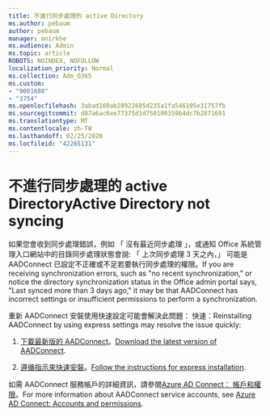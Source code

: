 ```yaml
---
title: 不進行同步處理的 active Directory
ms.author: pebaum
author: pebaum
manager: mnirkhe
ms.audience: Admin
ms.topic: article
ROBOTS: NOINDEX, NOFOLLOW
localization_priority: Normal
ms.collection: Adm_O365
ms.custom:
- "9001688"
- "3754"
ms.openlocfilehash: 3abad160ab28922685d235a1fa546105e31757fb
ms.sourcegitcommit: d87a6ac6ee77375d1d750100359b4dc7b2871691
ms.translationtype: MT
ms.contentlocale: zh-TW
ms.lasthandoff: 02/25/2020
ms.locfileid: "42265131"
---
```

# <a name="active-directory-not-syncing"></a><span data-ttu-id="2310d-102">不進行同步處理的 active Directory</span><span class="sxs-lookup"><span data-stu-id="2310d-102">Active Directory not syncing</span></span>

<span data-ttu-id="2310d-103">如果您會收到同步處理錯誤，例如 「 沒有最近同步處理 」，或通知 Office 系統管理入口網站中的目錄同步處理狀態會說: 「 上次同步處理 3 天之內，」 可能是 AADConnect 已設定不正確或不足若要執行同步處理的權限。</span><span class="sxs-lookup"><span data-stu-id="2310d-103">If you are receiving synchronization errors, such as "no recent synchronization," or notice the directory synchronization status in the Office admin portal says, "Last synced more than 3 days ago," it may be that AADConnect has incorrect settings or insufficient permissions to perform a synchronization.</span></span>  

<span data-ttu-id="2310d-104">重新 AADConnect 安裝使用快速設定可能會解決此問題： 快速：</span><span class="sxs-lookup"><span data-stu-id="2310d-104">Reinstalling AADConnect by using express settings may resolve the issue quickly:</span></span>

1. <span data-ttu-id="2310d-105">[下載最新版的 AADConnect](https://go.microsoft.com/fwlink/?LinkId=615771)。</span><span class="sxs-lookup"><span data-stu-id="2310d-105">[Download the latest version of AADConnect](https://go.microsoft.com/fwlink/?LinkId=615771).</span></span>

2. <span data-ttu-id="2310d-106">[遵循指示來快速安裝](https://docs.microsoft.com/azure/active-directory/hybrid/how-to-connect-install-express)。</span><span class="sxs-lookup"><span data-stu-id="2310d-106">[Follow the instructions for express installation](https://docs.microsoft.com/azure/active-directory/hybrid/how-to-connect-install-express).</span></span>

<span data-ttu-id="2310d-107">如需 AADConnect 服務帳戶的詳細資訊，請參閱[Azure AD Connect： 帳戶和權限](https://docs.microsoft.com/azure/active-directory/hybrid/reference-connect-accounts-permissions)。</span><span class="sxs-lookup"><span data-stu-id="2310d-107">For more information about AADConnect service accounts, see [Azure AD Connect: Accounts and permissions](https://docs.microsoft.com/azure/active-directory/hybrid/reference-connect-accounts-permissions).</span></span>
